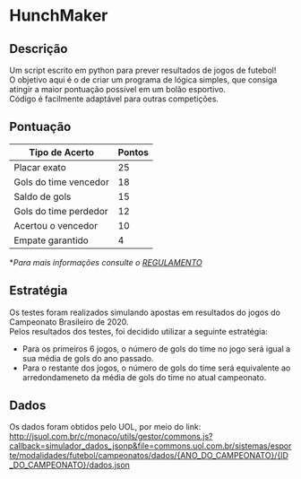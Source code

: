 # HunchMaker
## Descrição
Um script escrito em python para prever resultados de jogos de futebol!  
O objetivo aqui é o de criar um programa de lógica simples, que consiga atingir a maior pontuação possível em um bolão esportivo.  
Código é facilmente adaptável para outras competições. 

## Pontuação
| Tipo de Acerto        | Pontos |
| --------------------- | ------ |
| Placar exato          | 25     |
| Gols do time vencedor | 18     |
| Saldo de gols         | 15     |
| Gols do time perdedor | 12     |
| Acertou o vencedor    | 10     |
| Empate garantido      | 4      |  
  
**Para mais informações consulte o [REGULAMENTO](http://www.maisbolao.com.br/regulamento)*  

## Estratégia
Os testes foram realizados simulando apostas em resultados do jogos do Campeonato Brasileiro de 2020.  
Pelos resultados dos testes, foi decidido utilizar a seguinte estratégia:  
 - Para os primeiros 6 jogos, o número de gols do time no jogo será igual a sua média de gols do ano passado.
 - Para o restante dos jogos, o número de gols do time será equivalente ao arredondameneto da média de gols do time no atual campeonato.

## Dados
Os dados foram obtidos pelo UOL, por meio do link:  
http://jsuol.com.br/c/monaco/utils/gestor/commons.js?callback=simulador_dados_jsonp&file=commons.uol.com.br/sistemas/esporte/modalidades/futebol/campeonatos/dados/{ANO_DO_CAMPEONATO}/{ID_DO_CAMPEONATO}/dados.json
